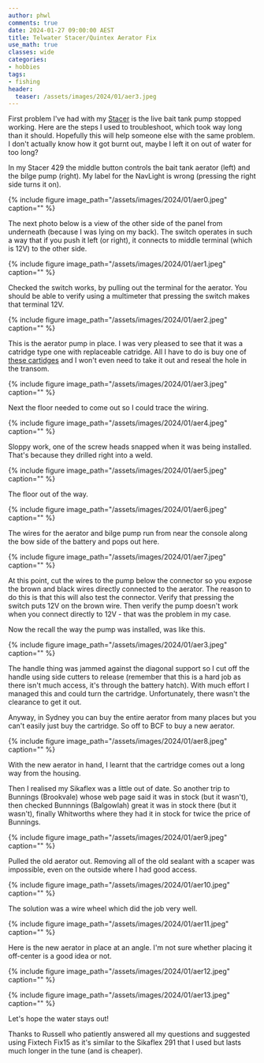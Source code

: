 ```yaml
---
author: phwl
comments: true
date: 2024-01-27 09:00:00 AEST
title: Telwater Stacer/Quintex Aerator Fix
use_math: true
classes: wide
categories:
- hobbies
tags:
- fishing
header:
  teaser: /assets/images/2024/01/aer3.jpeg
---
```


First problem I've had with my [Stacer](https://phwl.org/2015/stacer-outlaw-429/) is the live bait tank pump stopped working. Here are the steps I used to troubleshoot, which took way long than it should. Hopefully this will help someone else with the same problem. I don't actually know how it got burnt out, maybe I left it on out of water for too long?

In my Stacer 429 the middle button controls the bait tank aerator (left) and the bilge pump (right). My label for the NavLight is wrong (pressing the right side turns it on).

{% include figure image_path="/assets/images/2024/01/aer0.jpeg" caption="" %}

The next photo below is a view of the other side of the panel from underneath (because I was lying on my back). The switch operates in such a way that if you push it left (or right), it connects to middle terminal (which is 12V) to the other side.

{% include figure image_path="/assets/images/2024/01/aer1.jpeg" caption="" %}

Checked the switch works, by pulling out the terminal for the aerator. You should be able to verify using a multimeter that pressing the switch makes that terminal 12V.

{% include figure image_path="/assets/images/2024/01/aer2.jpeg" caption="" %}

This is the aerator pump in place. I was very pleased to see that it was a catridge type one with replaceable catridge. All I have to do is buy one of [these cartidges](https://www.spxflow.com/johnson-pump-marine/products/cartridge-aerator-pumps/) and I won't even need to take it out and reseal the hole in the transom.

{% include figure image_path="/assets/images/2024/01/aer3.jpeg" caption="" %}

Next the floor needed to come out so I could trace the wiring. 

{% include figure image_path="/assets/images/2024/01/aer4.jpeg" caption="" %}

Sloppy work, one of the screw heads snapped when it was being installed. That's because they drilled right into a weld.

{% include figure image_path="/assets/images/2024/01/aer5.jpeg" caption="" %}

The floor out of the way.

{% include figure image_path="/assets/images/2024/01/aer6.jpeg" caption="" %}

The wires for the aerator and bilge pump run from near the console along the bow side of the battery and pops out here.

{% include figure image_path="/assets/images/2024/01/aer7.jpeg" caption="" %}

At this point, cut the wires to the pump below the connector so you expose the brown and black wires directly connected to the aerator. The reason to do this
is that this will also test the connector.
Verify that pressing the switch puts 12V on the brown wire.
Then verify the pump doesn't work when you connect directly to 12V - that was the problem in my case.

Now the recall the way the pump was installed, was like this.

{% include figure image_path="/assets/images/2024/01/aer3.jpeg" caption="" %}

The handle thing was jammed against the diagonal support so I cut off the handle using side cutters to release (remember that this is a hard job as there isn't much access, it's through the battery hatch). With much effort I managed this and could turn the cartridge. Unfortunately, there wasn't the clearance to get it out.

Anyway, in Sydney you can buy the entire aerator from many places but you can't easily just buy the cartridge.
So off to BCF to buy a new aerator. 

{% include figure image_path="/assets/images/2024/01/aer8.jpeg" caption="" %}

With the new aerator in hand, I learnt that the cartridge comes out a long way from the housing.

 Then I realised my Sikaflex was a little out of date. So another trip to Bunnings (Brookvale) whose web page said it was in stock (but it wasn't), then checked Bunnnings (Balgowlah) great it was in stock there (but it wasn't), finally Whitworths where they had it in stock for twice the price of Bunnings.

{% include figure image_path="/assets/images/2024/01/aer9.jpeg" caption="" %}

Pulled the old aerator out.
Removing all of the old sealant with a scaper was impossible, even on the outside where I had good access.

{% include figure image_path="/assets/images/2024/01/aer10.jpeg" caption="" %}

The solution was a wire wheel which did the job very well.

{% include figure image_path="/assets/images/2024/01/aer11.jpeg" caption="" %}

Here is the new aerator in place at an angle. I'm not sure whether placing it off-center is a good idea or not.

{% include figure image_path="/assets/images/2024/01/aer12.jpeg" caption="" %}

{% include figure image_path="/assets/images/2024/01/aer13.jpeg" caption="" %}

Let's hope the water stays out! 

Thanks to Russell who patiently answered all my questions and suggested using Fixtech Fix15 as it's similar to the Sikaflex 291 that I used but lasts much longer in the tune (and is cheaper).
